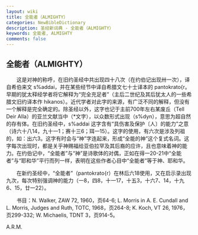 ```yaml
---
layout: wiki
title: 全能者（ALMIGHTY）
categories: NewBibleDictionary
description: 圣经新词典 - 全能者（ALMIGHTY）
keywords: 全能者, ALMIGHTY
comments: false
---
```


## 全能者（ALMIGHTY）

　　这是对神的称呼，在旧约圣经中共出现四十八次（在约伯记出现卅一次），译自希伯来文 s%addai，并在某些经节中译自希腊文七十士译本的 pantokrato{r。早期的犹太释经学者将它解释为“完全充足者”（主后二世纪及其后犹太人的一些希腊文旧约译本作 hikanos）。近代学者对此字的来源，有广泛不同的解释，但没有一个解释是完全确定的。除圣经以外，这字也记于主前700年左右某废丘（Tell Deir Alla）的亚兰文献当中（*文字），以众数形式出现（s%dyn），意思为超自然的存有体。在旧约圣经中，s%addai 这字含有“具伤害及保护〔人〕的能力”之意（诗六十八14，九十一1；赛十三6；珥一15）。这字的使用，有六次是涉及列祖的，如：出六3。这字有时会与“神”字连起来，形成“全能的神”这个复式名词。这字每次出现时，都是关乎神赐福给亚伯拉罕及其后裔的应许，且也意味着神的能力。在约伯记中，“全能者”与“神”是诗歌体的对偶，正如在得一20-21中“全能者”与“耶和华”平行而列一样，表明在这些作者心目中“全能者”等于神、耶和华。

　　在新约圣经中，“全能者”（pantokrato{r）在林后六18使用，又在启示录出现九次，每次特别强调神的能力（一8，四8，十一17，十五3，十六7、14，十九6、15，廿一22）。

　　书目：N. Walker, ZAW 72, 1960，页64-6; L. Morris in A. E. Cundall and L. Morris, Judges and Ruth, TOTC, 1968，页264-8; K. Koch, VT 26, 1976，页299-332; W. Michaelis, TDNT 3，页914-5。

A.R.M.
